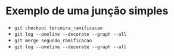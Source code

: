 Exemplo de uma junção simples
=============================

- `git checkout terceira_ramificacao`
- `git log --oneline --decorate --graph --all`
- `git merge segundo_ramificacao`
- `git log --oneline --decorate --graph --all`
